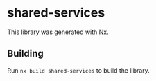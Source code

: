 # shared-services

This library was generated with [Nx](https://nx.dev).

## Building

Run `nx build shared-services` to build the library.
